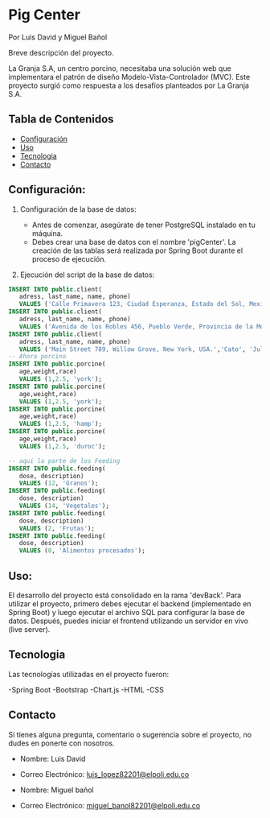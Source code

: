 # Pig Center
Por 
Luis David y
Miguel Bañol

Breve descripción del proyecto.


La Granja S.A, un centro porcino, necesitaba una solución web que implementara el patrón de diseño Modelo-Vista-Controlador (MVC). Este proyecto surgió como respuesta a los desafíos planteados por La Granja S.A.

## Tabla de Contenidos

- [Configuración](#configuración)
- [Uso](#uso)
- [Tecnologia](#Tecnologia)
- [Contacto](#contacto)

## Configuración:

1. Configuración de la base de datos:
   - Antes de comenzar, asegúrate de tener PostgreSQL instalado en tu máquina.
   - Debes crear una base de datos con el nombre 'pigCenter'. La creación de las tablas será realizada por Spring Boot durante el proceso de ejecución.

2. Ejecución del script de la base de datos:

 ```sql
INSERT INTO public.client(
	adress, last_name, name, phone)
	VALUES ('Calle Primavera 123, Ciudad Esperanza, Estado del Sol, Mexico.','Lopez', 'David','3504792685');
INSERT INTO public.client(
	adress, last_name, name, phone)
	VALUES ('Avenida de los Robles 456, Pueblo Verde, Provincia de la Montana, Espana.','Aurelius', 'Marcus','3504788182');
INSERT INTO public.client(
 	adress, last_name, name, phone)
	VALUES ('Main Street 789, Willow Grove, New York, USA.','Cato', 'Julius','3504792777');
-- Ahora porcino
INSERT INTO public.porcine(
	age,weight,race)
	VALUES (1,2.5, 'york');
INSERT INTO public.porcine(
	age,weight,race)
	VALUES (1,2.5, 'york');
INSERT INTO public.porcine(
	age,weight,race)
	VALUES (1,2.5, 'hamp');
INSERT INTO public.porcine(
	age,weight,race)
	VALUES (1,2.5, 'duroc');

-- aqui la parte de los Feeding
INSERT INTO public.feeding(
	dose, description)
	VALUES (12, 'Granos');
INSERT INTO public.feeding(
	dose, description)
	VALUES (14, 'Vegetales');
INSERT INTO public.feeding(
	dose, description)
	VALUES (2, 'Frutas');
INSERT INTO public.feeding(
	dose, description)
	VALUES (8, 'Alimentos procesados');
```
## Uso:
El desarrollo del proyecto está consolidado en la rama 'devBack'. Para utilizar el proyecto, primero debes ejecutar el backend (implementado en Spring Boot) y luego ejecutar el archivo SQL para configurar la base de datos. Después, puedes iniciar el frontend utilizando un servidor en vivo (live server).

## Tecnologia
Las tecnologías utilizadas en el proyecto fueron:

-Spring Boot
-Bootstrap
-Chart.js
-HTML
-CSS
## Contacto

Si tienes alguna pregunta, comentario o sugerencia sobre el proyecto, no dudes en ponerte con nosotros.

- Nombre: Luis David
- Correo Electrónico: luis_lopez82201@elpoli.edu.co

  
- Nombre: Miguel bañol
- Correo Electrónico: miguel_banol82201@elpoli.edu.co


